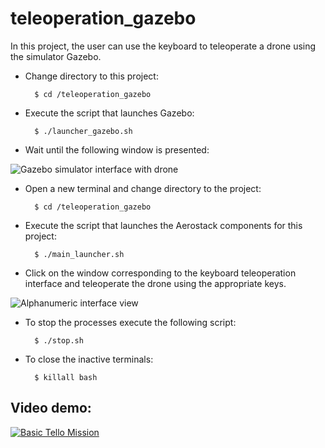 # teleoperation_gazebo

In this project, the user can use the keyboard to teleoperate a drone using the simulator Gazebo.

- Change directory to this project:

        $ cd /teleoperation_gazebo

- Execute the script that launches Gazebo:

        $ ./launcher_gazebo.sh

- Wait until the following window is presented:

![Gazebo simulator interface with drone ](https://i.ibb.co/XV1hYDy/Captura-de-pantalla-de-2021-06-07-11-16-42.png)

- Open a new terminal and change directory to the project:

        $ cd /teleoperation_gazebo

- Execute the script that launches the Aerostack components for this project:
 
        $ ./main_launcher.sh

- Click on the window corresponding to the keyboard teleoperation interface and teleoperate the drone using the appropriate keys.

![Alphanumeric interface view](https://i.ibb.co/yXWbMSz/Captura-de-pantalla-de-2021-06-08-13-00-52.png)

- To stop the processes execute the following script:

        $ ./stop.sh

- To close the inactive terminals:

        $ killall bash

## Video demo:

[ ![Basic Tello Mission](https://img.youtube.com/vi/AlS3xT3kDOM/0.jpg)](https://youtu.be/AlS3xT3kDOM)
